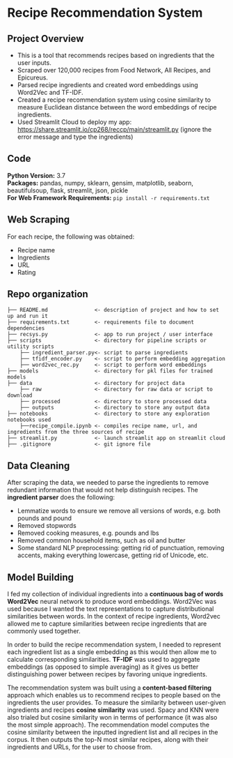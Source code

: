 # Recipe Recommendation System
## Project Overview
* This is a tool that recommends recipes based on ingredients that the user inputs.
* Scraped over 120,000 recipes from Food Network, All Recipes, and Epicureus.
* Parsed recipe ingredients and created word embeddings using Word2Vec and TF-IDF.
* Created a recipe recommendation system using cosine similarity to measure Euclidean distance between the word embeddings of recipe ingredients.
* Used Streamlit Cloud to deploy my app: https://share.streamlit.io/cp268/reccp/main/streamlit.py (ignore the error message and type the ingredients)

## Code 
**Python Version:** 3.7  
**Packages:** pandas, numpy, sklearn, gensim, matplotlib, seaborn, beautifulsoup, flask, streamlit, json, pickle  
**For Web Framework Requirements:**  ```pip install -r requirements.txt```  


## Web Scraping
For each recipe, the following was obtained:

* Recipe name 
* Ingredients
* URL
* Rating

## Repo organization
```
├── README.md               <- description of project and how to set up and run it
├── requirements.txt        <- requirements file to document dependencies
├── recsys.py               <- app to run project / user interface
├── scripts                 <- directory for pipeline scripts or utility scripts
    ├── ingredient_parser.py<- script to parse ingredients
    ├── tfidf_encoder.py    <- script to perform embedding aggregation
    ├── word2vec_rec.py     <- script to perform word embeddings
├── models                  <- directory for pkl files for trained models
├── data                    <- directory for project data
    ├── raw                 <- directory for raw data or script to download
    ├── processed           <- directory to store processed data
    ├── outputs             <- directory to store any output data
├── notebooks               <- directory to store any exploration notebooks used
    ├──recipe_compile.ipynb <- compiles recipe name, url, and ingredients from the three sources of recipe 
├── streamlit.py            <- launch streamlit app on streamlit cloud
├── .gitignore              <- git ignore file
```

## Data Cleaning
After scraping the data, we needed to parse the ingredients to remove redundant information that would not help distinguish recipes. The **ingredient parser** does the following:
* Lemmatize words to ensure we remove all versions of words, e.g. both pounds and pound
* Removed stopwords 
* Removed cooking measures, e.g. pounds and lbs
* Removed common household items, such as oil and butter 
* Some standard NLP preprocessing: getting rid of punctuation, removing accents, making everything lowercase, getting rid of Unicode, etc.
 
## Model Building
I fed my collection of individual ingredients into a **continuous bag of words Word2Vec** neural network to produce word embeddings. Word2Vec was used because I wanted the text representations to capture distributional similarities between words. In the context of recipe ingredients, Word2vec allowed me to capture similarities between recipe ingredients that are commonly used together.

In order to build the recipe recommendation system, I needed to represent each ingredient list as a single embedding as this would then allow me to calculate corresponding similarities. **TF-IDF** was used to aggregate embeddings (as opposed to simple averaging) as it gives us better distinguishing power between recipes by favoring unique ingredients.

The recommendation system was built using a **content-based filtering** approach which enables us to recommend recipes to people based on the ingredients the user provides. To measure the similarity between user-given ingredients and recipes **cosine similarity** was used. Spacy and KNN were also trialed but cosine similarity won in terms of performance (it was also the most simple approach). The recommendation model computes the cosine similarity between the inputted ingredient list and all recipes in the corpus. It then outputs the top-N most similar recipes, along with their ingredients and URLs, for the user to choose from.
